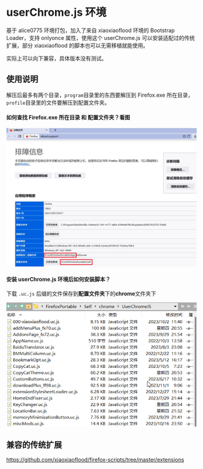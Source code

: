 # userChrome.js 环境



基于 alice0775 环境打包，加入了来自 xiaoxiaoflood 环境的 Bootstrap Loader，支持 onlyonce 属性，使用这个 userChrome.js 可以安装适配过的传统扩展，部分 xiaoxiaoflood 的脚本也可以无需移植就能使用。

实际上可以向下兼容，具体版本没有测试。

## 使用说明

解压后最多有两个目录，`program`目录里的东西要解压到 Firefox.exe 所在目录，`profile`目录里的文件要解压到配置文件夹。

#### 如何查找 Firefox.exe 所在目录 和 配置文件夹？看图

![排障信息](support.jpg)

#### 安装 userChrome.js 环境后如何安装脚本？

下载 `.uc.js` 后缀的文件保存到**配置文件夹**下的**chrome**文件夹下

![安装脚本](install-scripts.png)

## 兼容的传统扩展

https://github.com/xiaoxiaoflood/firefox-scripts/tree/master/extensions

